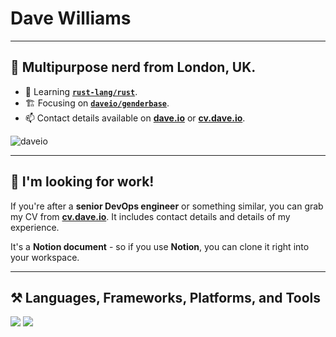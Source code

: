 # Dave Williams

---

## 🚀 Multipurpose nerd from London, UK.

- 🌱 Learning [**`rust-lang/rust`**](https://github.com/rust-lang/rust).
- 🏗️ Focusing on [**`daveio/genderbase`**](https://github.com/daveio/genderbase).
- 📫 Contact details available on [**dave.io**](https://dave.io) or [**cv.dave.io**](https://cv.dave.io).

![daveio](https://komarev.com/ghpvc/?username=daveio&color=dc143c&abbreviated=true&label=Ego-boosting+Counter)

---

## 💼 I'm looking for work!

If you're after a **senior DevOps engineer** or something similar, you can grab my CV from [**cv.dave.io**](https://cv.dave.io). It includes contact details and details of my experience.

It's a **Notion document** - so if you use **Notion**, you can clone it right into your workspace.

---

## ⚒️ Languages, Frameworks, Platforms, and Tools

![](https://skillicons.dev/icons?i=git,notion,github,docker,cloudflare,aws,gcp,azure,postgresql,mysql,mongodb)
![](https://skillicons.dev/icons?i=ruby,python,go,rust,terraform,html,css,javascript,typescript,vue,tailwind)

